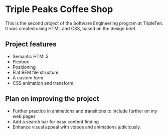 # Triple Peaks Coffee Shop

This is the second project of the Software Engineering program at TripleTen. It was created using HTML and CSS, based on the design brief.

## Project features

- Semantic HTML5
- Flexbox
- Positioning
- Flat BEM file structure
- A custom form
- CSS animation and transform

## Plan on improving the project

- Further practice in animations and transitions to include further on my web pages
- Add a search bar for easy content finding
- Enhance visual appeal with videos and animations judiciously.
